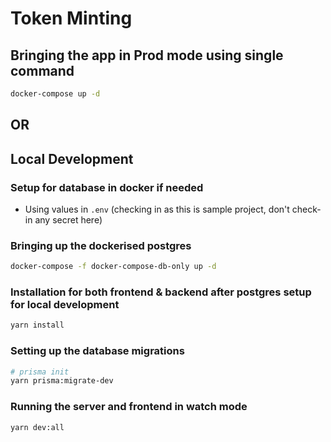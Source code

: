 # Token Minting

## Bringing the app in Prod mode using single command

```bash
docker-compose up -d
```

## OR

## Local Development

### Setup for database in docker if needed

- Using values in `.env` (checking in as this is sample project, don't check-in any secret here)

### Bringing up the dockerised postgres

```bash
docker-compose -f docker-compose-db-only up -d
```

### Installation for both frontend & backend after postgres setup for local development

```bash
yarn install
```

### Setting up the database migrations

```bash
# prisma init
yarn prisma:migrate-dev
```

### Running the server and frontend in watch mode

```bash
yarn dev:all
```
